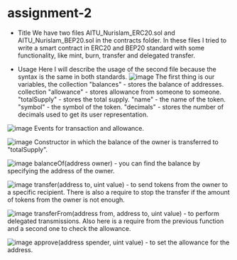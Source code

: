 # assignment-2
- Title
We have two files AITU_Nurislam_ERC20.sol and AITU_Nurislam_BEP20.sol in the contracts folder. In these files I tried to write a smart contract in ERC20 and BEP20 standard with some functionality, like mint, burn, transfer and delegated transfer.

- Usage
Here I will describe the usage of the second file because the syntax is the same in both standards.
![image](https://user-images.githubusercontent.com/80254372/193319125-1a973b45-3faf-4294-8c3c-ebadfc14f265.png)
The first thing is our variables, the collection "balances" - stores the balance of addresses. 
collection "allowance" - stores allowance from someone to someone.
"totalSupply" - stores the total supply.
"name" - the name of the token.
"symbol" - the symbol of the token.
"decimals" - stores the number of decimals used to get its user representation.

![image](https://user-images.githubusercontent.com/80254372/193320434-098136b7-75d5-4dff-b09c-08592a5ba4c2.png)
Events for transaction and allowance.

![image](https://user-images.githubusercontent.com/80254372/193320654-d4406af1-2364-4d02-a9e2-3634c1bb877b.png)
Constructor in which the balance of the owner is transferred to "totalSupply".

![image](https://user-images.githubusercontent.com/80254372/193320828-8f67e2d4-fae3-464f-810d-848b2b0d2c00.png)
balanceOf(address owner) - you can find the balance by specifying the address of the owner. 

![image](https://user-images.githubusercontent.com/80254372/193321224-e057a253-3680-4428-a176-ef1d7ca7a80b.png)
transfer(address to, uint value) - to send tokens from the owner to a specific recipient. There is also a require to stop the transfer if the amount of tokens from the owner is not enough.

![image](https://user-images.githubusercontent.com/80254372/193321480-4afce5d6-f779-4a81-bf60-4e57b7d8e197.png)
transferFrom(address from, address to, uint value) - to perform delegated transmissions. Also here is a require from the previous function and a second one to check the allowance.

![image](https://user-images.githubusercontent.com/80254372/193322213-3cf25949-8b01-4140-8a2e-0ee8003651d3.png)
approve(address spender, uint value) - to set the allowance for the address.
